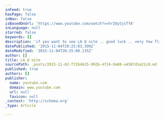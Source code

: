 ```yaml
---
inFeed: true
hasPage: false
inNav: false
isBasedOnUrl: 'https://www.youtube.com/watch?v=hrIOySjsTfA'
inLanguage: null
starred: false
keywords: []
description: 'if you want to see LA @ nite .. good luck .. very few flights are allowed across the city when dark... but nothing is ever impossible.. <br><br><center><iframe width="560" height="315" src="https://www.youtube.com/embed/hrIOySjsTfA" frameborder="0" allowfullscreen></iframe></center>'
datePublished: '2015-11-04T20:25:03.399Z'
dateModified: '2015-11-04T20:25:00.135Z'
author: []
title: LA @ nite
sourcePath: _posts/2015-11-02-f72b4635-992b-4f24-9a88-a4507d1e21c0.md
published: true
authors: []
publisher:
  name: youtube.com
  domain: www.youtube.com
  url: null
  favicon: null
_context: 'http://schema.org'
_type: Article

---
```

